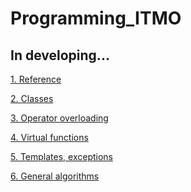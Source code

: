 # Programming_ITMO
## In developing...
<p><a href="https://github.com/UltraMultik/Programming_ITMO/tree/master/lab%201">1. Reference</a></p>
<p><a href="https://github.com/UltraMultik/Programming_ITMO/tree/master/lab%202">2. Classes</a></p>
<p><a href="https://github.com/UltraMultik/Programming_ITMO/tree/master/lab%203">3. Operator overloading</a></p>
<p><a href="https://github.com/UltraMultik/Programming_ITMO/tree/master/lab%204">4. Virtual functions</a></p>
<p><a href="https://github.com/UltraMultik/Programming_ITMO/tree/master/lab%205">5. Templates, exceptions</a></p>
<p><a href="https://github.com/UltraMultik/Programming_ITMO/tree/master/lab%206">6. General algorithms</a></p>
